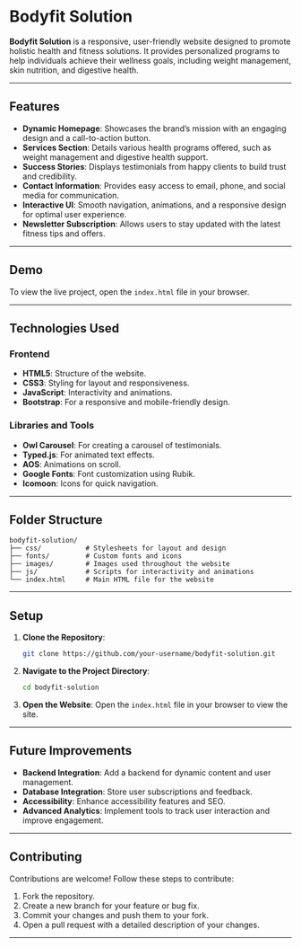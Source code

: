 # Bodyfit Solution

**Bodyfit Solution** is a responsive, user-friendly website designed to promote holistic health and fitness solutions. It provides personalized programs to help individuals achieve their wellness goals, including weight management, skin nutrition, and digestive health.

---

## Features

- **Dynamic Homepage**: Showcases the brand’s mission with an engaging design and a call-to-action button.  
- **Services Section**: Details various health programs offered, such as weight management and digestive health support.  
- **Success Stories**: Displays testimonials from happy clients to build trust and credibility.  
- **Contact Information**: Provides easy access to email, phone, and social media for communication.  
- **Interactive UI**: Smooth navigation, animations, and a responsive design for optimal user experience.  
- **Newsletter Subscription**: Allows users to stay updated with the latest fitness tips and offers.  

---

## Demo

To view the live project, open the `index.html` file in your browser.

---

## Technologies Used

### **Frontend**
- **HTML5**: Structure of the website.  
- **CSS3**: Styling for layout and responsiveness.  
- **JavaScript**: Interactivity and animations.  
- **Bootstrap**: For a responsive and mobile-friendly design.  

### **Libraries and Tools**
- **Owl Carousel**: For creating a carousel of testimonials.  
- **Typed.js**: For animated text effects.  
- **AOS**: Animations on scroll.  
- **Google Fonts**: Font customization using Rubik.  
- **Icomoon**: Icons for quick navigation.  

---

## Folder Structure

```
bodyfit-solution/
├── css/           # Stylesheets for layout and design
├── fonts/         # Custom fonts and icons
├── images/        # Images used throughout the website
├── js/            # Scripts for interactivity and animations
└── index.html     # Main HTML file for the website
```

---

## Setup

1. **Clone the Repository**:
   ```bash
   git clone https://github.com/your-username/bodyfit-solution.git
   ```

2. **Navigate to the Project Directory**:
   ```bash
   cd bodyfit-solution
   ```

3. **Open the Website**:
   Open the `index.html` file in your browser to view the site.

---

## Future Improvements

- **Backend Integration**: Add a backend for dynamic content and user management.  
- **Database Integration**: Store user subscriptions and feedback.  
- **Accessibility**: Enhance accessibility features and SEO.  
- **Advanced Analytics**: Implement tools to track user interaction and improve engagement.  

---

## Contributing

Contributions are welcome! Follow these steps to contribute:

1. Fork the repository.  
2. Create a new branch for your feature or bug fix.  
3. Commit your changes and push them to your fork.  
4. Open a pull request with a detailed description of your changes.

---
